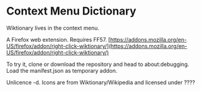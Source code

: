 # Context Menu Dictionary

Wiktionary lives in the context menu.

A Firefox web extension. Requires FF57. [https://addons.mozilla.org/en-US/firefox/addon/right-click-wiktionary/](https://addons.mozilla.org/en-US/firefox/addon/right-click-wiktionary/)

To try it, clone or download the repository and head to about:debugging. Load the manifest.json as temporary addon.

Unlicence -d. Icons are from Wiktionary/Wikipedia and licensed under ????

